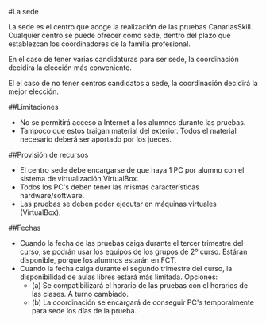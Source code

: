
#La sede

La sede es el centro que acoge la realización de las pruebas CanariasSkill.
Cualquier centro se puede ofrecer como sede, dentro del plazo que establezcan
los coordinadores de la familia profesional.

En el caso de tener varias candidaturas para ser sede, la coordinación decidirá
la elección más conveniente.

El el caso de no tener centros candidatos a sede, la coordinación decidirá la
mejor elección.

##Limitaciones

* No se permitirá acceso a Internet a los alumnos durante las pruebas.
* Tampoco que estos traigan material del exterior. Todos el material necesario
deberá ser aportado por los jueces.

##Provisión de recursos

* El centro sede debe encargarse de que haya 1 PC por alumno con el sistema de
virtualización VirtualBox.
* Todos los PC's deben tener las mismas características hardware/software.
* Las pruebas se deben poder ejecutar en máquinas virtuales (VirtualBox).

##Fechas

* Cuando la fecha de las pruebas caiga durante el tercer trimestre del curso, se
podrán usar los equipos de los grupos de 2º curso. Estáran disponible, porque
los alumnos estarán en FCT.
* Cuando la fecha caiga durante el segundo trimestre del curso, la disponibilidad
de aulas libres estará más limitada. Opciones:
    * (a) Se compatibilizará el horario de las pruebas con el horarios de las clases.
    A turno cambiado.
    * (b) La coordinación se encargará de conseguir PC's temporalmente para sede
    los días de la prueba.
